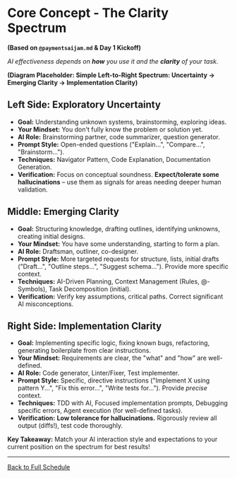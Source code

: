 # Core Concept - The Clarity Spectrum

**(Based on `@paymentsaijam.md` & Day 1 Kickoff)**

*AI effectiveness depends on **how** you use it and the **clarity** of your task.*

**(Diagram Placeholder: Simple Left-to-Right Spectrum: Uncertainty -> Emerging Clarity -> Implementation Clarity)**

## Left Side: Exploratory Uncertainty
*   **Goal:** Understanding unknown systems, brainstorming, exploring ideas.
*   **Your Mindset:** You don't fully know the problem or solution yet.
*   **AI Role:** Brainstorming partner, code summarizer, question generator.
*   **Prompt Style:** Open-ended questions ("Explain...", "Compare...", "Brainstorm...").
*   **Techniques:** Navigator Pattern, Code Explanation, Documentation Generation.
*   **Verification:** Focus on conceptual soundness. **Expect/tolerate some hallucinations** – use them as signals for areas needing deeper human validation.

## Middle: Emerging Clarity
*   **Goal:** Structuring knowledge, drafting outlines, identifying unknowns, creating initial designs.
*   **Your Mindset:** You have some understanding, starting to form a plan.
*   **AI Role:** Draftsman, outliner, co-designer.
*   **Prompt Style:** More targeted requests for structure, lists, initial drafts ("Draft...", "Outline steps...", "Suggest schema..."). Provide more specific context.
*   **Techniques:** AI-Driven Planning, Context Management (Rules, @-Symbols), Task Decomposition (initial).
*   **Verification:** Verify key assumptions, critical paths. Correct significant AI misconceptions.

## Right Side: Implementation Clarity
*   **Goal:** Implementing specific logic, fixing known bugs, refactoring, generating boilerplate from clear instructions.
*   **Your Mindset:** Requirements are clear, the "what" and "how" are well-defined.
*   **AI Role:** Code generator, Linter/Fixer, Test implementer.
*   **Prompt Style:** Specific, directive instructions ("Implement X using pattern Y...", "Fix this error...", "Write tests for..."). Provide *precise* context.
*   **Techniques:** TDD with AI, Focused implementation prompts, Debugging specific errors, Agent execution (for well-defined tasks).
*   **Verification:** **Low tolerance for hallucinations.** Rigorously review all output (diffs!), test code thoroughly.

**Key Takeaway:** Match your AI interaction style and expectations to your current position on the spectrum for best results!

---
[Back to Full Schedule](../../README.md) 
